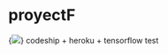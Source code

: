 # proyectF
{<img src="https://app.codeship.com/projects/45c93040-ea67-0137-6c1b-22ee8611456c/status?branch=master" />} codeship + heroku + tensorflow test
